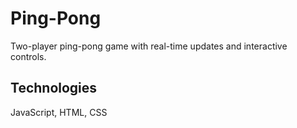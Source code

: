 # Ping-Pong
 Two-player ping-pong game with real-time updates and interactive controls.
## Technologies
 JavaScript, HTML, CSS
